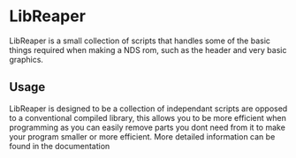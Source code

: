 # LibReaper
LibReaper is a small collection of scripts that handles some of the basic things required when making a NDS rom, such as the header and very basic graphics.


## Usage
LibReaper is designed to be a collection of independant scripts are opposed to a conventional compiled library, this allows you to be more efficient when programming as you can easily remove parts you dont need from it to make your program smaller or more efficient. More detailed information can be found in the documentation
